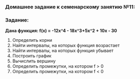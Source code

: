 ### Домашнее задание к семенарскому занятию №11:
### Задание:

**Дана функция: f(x) = -12x^4 - 18x^3+5x^2 + 10x - 30**

1. Определить корни
2. Найти интервалы, на которых функция возрастает
3. Найти интервалы, на которых функция убывает
4. Построить график
5. Вычислить вершину
6. Определить промежутки, на котором f > 0
7. Определить промежутки, на котором f < 0